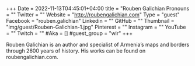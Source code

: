 +++
Date = 2022-11-13T04:45:01+04:00
title = "Rouben Galichian
Pronouns = ""
Twitter = ""
Website = "http://roubengalichian.com"
Type = "guest"
Facebook = "rouben.galichian"
Linkedin = ""
GitHub = ""
Thumbnail = "img/guest/Rouben-Galichian-1.jpg"
Pinterest = ""
Instagram = ""
YouTube = ""
Twitch = ""
#Aka = []
#guest_group = "wir"
+++

Rouben Galichian is an author and specialist of Armenia’s maps and borders through 2600 years of history. His works can be found on roubengalichian.com.
